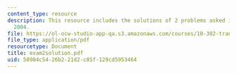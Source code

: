 ```yaml
---
content_type: resource
description: This resource includes the solutions of 2 problems asked in exam 2, fall
  2004.
file: https://ol-ocw-studio-app-qa.s3.amazonaws.com/courses/10-302-transport-processes-fall-2004/50984c5426b221d2c85f129cd5953464_exam2solution.pdf
file_type: application/pdf
resourcetype: Document
title: exam2solution.pdf
uid: 50984c54-26b2-21d2-c85f-129cd5953464
---
```

